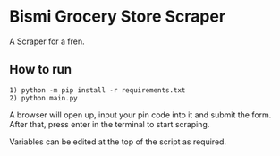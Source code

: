 # Bismi Grocery Store Scraper
A Scraper for a fren.

## How to run

```
1) python -m pip install -r requirements.txt
2) python main.py

```

A browser will open up, input your pin code into it and submit the form.
After that, press enter in the terminal to start scraping.

Variables can be edited at the top of the script as required.

